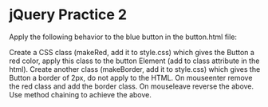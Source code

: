 # jQuery Practice 2

Apply the following behavior to the blue button in the button.html file:

Create a CSS class (makeRed, add it to style.css) which gives the Button a red color, apply this class to the button Element (add to class attribute in the html).
Create another class (makeBorder, add it to style.css) which gives the Button a border of 2px, do not apply to the HTML.
On mouseenter remove the red class and add the border class.
On mouseleave reverse the above.
Use method chaining to achieve the above.
